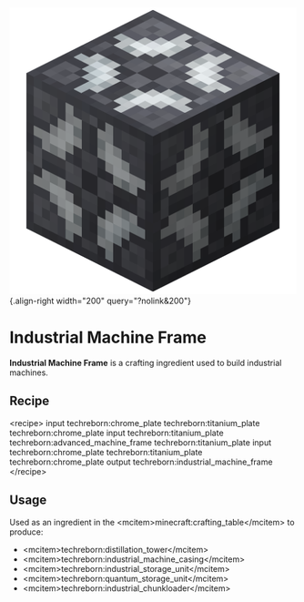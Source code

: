 ![Industrial Machine Frame](/media/mods/techreborn/industrial_machine_frame.png){.align-right width="200" query="?nolink&200"}

# Industrial Machine Frame

**Industrial Machine Frame** is a crafting ingredient used to build industrial machines.

## Recipe

\<recipe\> input techreborn:chrome_plate techreborn:titanium_plate techreborn:chrome_plate input techreborn:titanium_plate techreborn:advanced_machine_frame techreborn:titanium_plate input techreborn:chrome_plate techreborn:titanium_plate techreborn:chrome_plate output techreborn:industrial_machine_frame \</recipe\>

## Usage

Used as an ingredient in the \<mcitem\>minecraft:crafting_table\</mcitem\> to produce:

- \<mcitem\>techreborn:distillation_tower\</mcitem\>
- \<mcitem\>techreborn:industrial_machine_casing\</mcitem\>
- \<mcitem\>techreborn:industrial_storage_unit\</mcitem\>
- \<mcitem\>techreborn:quantum_storage_unit\</mcitem\>
- \<mcitem\>techreborn:industrial_chunkloader\</mcitem\>
